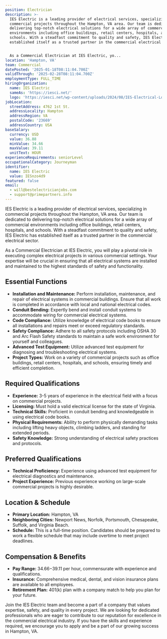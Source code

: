 ```yaml
---
position: Electrician
description: >-
  IES Electric is a leading provider of electrical services, specializing in
  commercial projects throughout the Hampton, VA area. Our team is dedicated to
  delivering top-notch electrical solutions for a wide array of commercial
  environments including office buildings, retail centers, hospitals, and
  schools. With a steadfast commitment to quality and safety, IES Electric has
  established itself as a trusted partner in the commercial electrical sector.


  As a Commercial Electrician at IES Electric, yo...
location: 'Hampton, VA'
team: Commercial
datePosted: '2025-01-18T08:11:04.700Z'
validThrough: '2025-02-28T08:11:04.700Z'
employmentType: FULL_TIME
hiringOrganization:
  name: IES Electric
  sameAs: 'https://iesci.net/'
  logo: 'https://iesci.net/wp-content/uploads/2024/08/IES-Electrical-Logo-color.png'
jobLocation:
  streetAddress: 4762 1st St.
  addressLocality: Hampton
  addressRegion: VA
  postalCode: '23669'
  addressCountry: USA
baseSalary:
  currency: USD
  value: 36.88
  minValue: 34.66
  maxValue: 39.11
  unitText: HOUR
experienceRequirements: seniorLevel
occupationalCategory: Journeyman
identifier:
  name: IES Electric
  value: IESnzo4d9
featured: false
email:
  - will@bestelectricianjobs.com
  - support@primepartners.info
---
```




IES Electric is a leading provider of electrical services, specializing in commercial projects throughout the Hampton, VA area. Our team is dedicated to delivering top-notch electrical solutions for a wide array of commercial environments including office buildings, retail centers, hospitals, and schools. With a steadfast commitment to quality and safety, IES Electric has established itself as a trusted partner in the commercial electrical sector.

As a Commercial Electrician at IES Electric, you will play a pivotal role in executing complex electrical projects in various commercial settings. Your expertise will be crucial in ensuring that all electrical systems are installed and maintained to the highest standards of safety and functionality.

## Essential Functions

- **Installation and Maintenance:** Perform installation, maintenance, and repair of electrical systems in commercial buildings. Ensure that all work is completed in accordance with local and national electrical codes.
- **Conduit Bending:** Expertly bend and install conduit systems to accommodate wiring for commercial electrical systems.
- **Code Compliance:** Utilize knowledge of electrical code books to ensure all installations and repairs meet or exceed regulatory standards.
- **Safety Compliance:** Adhere to all safety protocols including OSHA 30 and Arc Flash Safety standards to maintain a safe work environment for yourself and colleagues.
- **Advanced Test Equipment:** Utilize advanced test equipment for diagnosing and troubleshooting electrical systems.
- **Project Types:** Work on a variety of commercial projects such as office buildings, retail centers, hospitals, and schools, ensuring timely and efficient completion.

## Required Qualifications

- **Experience:** 3-5 years of experience in the electrical field with a focus on commercial projects.
- **Licensing:** Must hold a valid electrical license for the state of Virginia.
- **Technical Skills:** Proficient in conduit bending and knowledgeable in using electrical code books.
- **Physical Requirements:** Ability to perform physically demanding tasks including lifting heavy objects, climbing ladders, and standing for extended periods.
- **Safety Knowledge:** Strong understanding of electrical safety practices and protocols.

## Preferred Qualifications

- **Technical Proficiency:** Experience using advanced test equipment for electrical diagnostics and maintenance.
- **Project Experience:** Previous experience working on large-scale commercial projects is highly desirable.

## Location & Schedule

- **Primary Location:** Hampton, VA
- **Neighboring Cities:** Newport News, Norfolk, Portsmouth, Chesapeake, Suffolk, and Virginia Beach.
- **Schedule:** This is a full-time position. Candidates should be prepared to work a flexible schedule that may include overtime to meet project deadlines.

## Compensation & Benefits

- **Pay Range:** $34.66-$39.11 per hour, commensurate with experience and qualifications.
- **Insurance:** Comprehensive medical, dental, and vision insurance plans are available to all employees.
- **Retirement Plan:** 401(k) plan with a company match to help you plan for your future.

Join the IES Electric team and become a part of a company that values expertise, safety, and quality in every project. We are looking for dedicated professionals who are eager to contribute to our reputation for excellence in the commercial electrical industry. If you have the skills and experience required, we encourage you to apply and be a part of our growing success in Hampton, VA.
